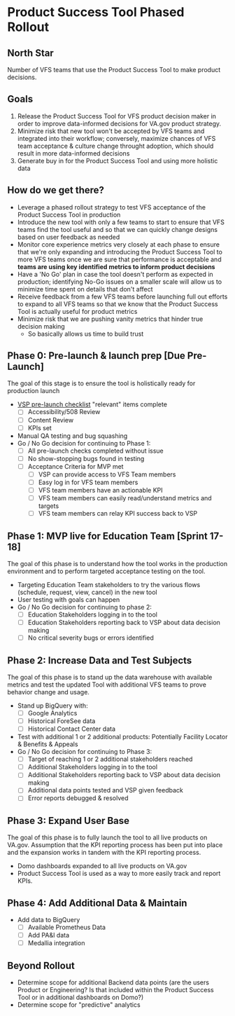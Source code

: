 # Product Success Tool Phased Rollout

## North Star

Number of VFS teams that use the Product Success Tool to make product decisions.

## Goals

1. Release the Product Success Tool for VFS product decision maker in order to improve data-informed decisions for VA.gov product strategy.
2. Minimize risk that new tool won't be accepted by VFS teams and integrated into their workflow; conversely, maximize chances of VFS team acceptance & culture change throught adoption, which should result in more data-informed decisions
3. Generate buy in for the Product Success Tool and using more holistic data

## How do we get there?

* Leverage a phased rollout strategy to test VFS acceptance of the Product Success Tool in production
* Introduce the new tool with only a few teams to start to ensure that VFS teams find the tool useful and so that we can quickly change designs based on user feedback as needed
* Monitor core experience metrics very closely at each phase to ensure that we're only expanding and introducing the Product Success Tool to more VFS teams once we are sure that performance is acceptable and **teams are using key identified metrics to inform product decisions**
* Have a 'No Go' plan in case the tool doesn't perform as expected in production; identifying No-Go issues on a smaller scale will allow us to minimize time spent on details that don't affect 
* Receive feedback from a few VFS teams before launching full out efforts to expand to all VFS teams so that we know that the Product Success Tool is actually useful for product metrics 
* Minimize risk that we are pushing vanity metrics that hinder true decision making
  * So basically allows us time to build trust

## Phase 0: Pre-launch & launch prep \[Due Pre-Launch\]

The goal of this stage is to ensure the tool is holistically ready for production launch

* [VSP pre-launch checklist](https://github.com/department-of-veterans-affairs/va.gov-team/blob/master/platform/working-with-vsp/orientation/Product%20Development%20Checklist.md) "relevant" items complete
  * [ ] Accessibility/508 Review
  * [ ] Content Review
  * [ ] KPIs set
* Manual QA testing and bug squashing
* Go / No Go decision for continuing to Phase 1:
  * [ ] All pre-launch checks completed without issue
  * [ ] No show-stopping bugs found in testing
  * [ ] Acceptance Criteria for MVP met 
    * [ ] VSP can provide access to VFS Team members
    * [ ] Easy log in for VFS team members
    * [ ] VFS team members have an actionable KPI 
    * [ ] VFS team members can easily read/understand metrics and targets
    * [ ] VFS team members can relay KPI success back to VSP

## Phase 1: MVP live for Education Team \[Sprint 17-18\]

The goal of this phase is to understand how the tool works in the production environment and to perform targeted acceptance testing on the tool.

* Targeting Education Team stakeholders to try the various flows \(schedule, request, view, cancel\) in the new tool
* User testing with goals can happen
* Go / No Go decision for continuing to phase 2:
  * [ ] Education Stakeholders logging in to the tool
  * [ ] Education Stakeholders reporting back to VSP about data decision making
  * [ ] No critical severity bugs or errors identified

## Phase 2: Increase Data and Test Subjects

The goal of this phase is to stand up the data warehouse with available metrics and test the updated Tool with additional VFS teams to prove behavior change and usage.

* Stand up BigQuery with:
  * [ ] Google Analytics
  * [ ] Historical ForeSee data  
  * [ ] Historical Contact Center data
* Test with additional 1 or 2 additional products: Potentially Facility Locator & Benefits & Appeals
* Go / No Go decision for continuing to Phase 3:
  * [ ] Target of reaching 1 or 2 additional stakeholders reached
  * [ ] Additional Stakeholders logging in to the tool
  * [ ] Additional Stakeholders reporting back to VSP about data decision making
  * [ ] Additional data points tested and VSP given feedback
  * [ ] Error reports debugged & resolved

## Phase 3: Expand User Base

The goal of this phase is to fully launch the tool to all live products on VA.gov. Assumption that the KPI reporting process has been put into place and the expansion works in tandem with the KPI reporting process.

* Domo dashboards expanded to all live products on VA.gov
* Product Success Tool is used as a way to more easily track and report KPIs.

## Phase 4: Add Additional Data & Maintain

* Add data to BigQuery
  * [ ] Available Prometheus Data
  * [ ] Add PA&I data
  * [ ] Medallia integration

## Beyond Rollout

* Determine scope for additional Backend data points \(are the users Product or Engineering? Is that included within the Product Success Tool or in additional dashboards on Domo?\)
* Determine scope for "predictive" analytics

